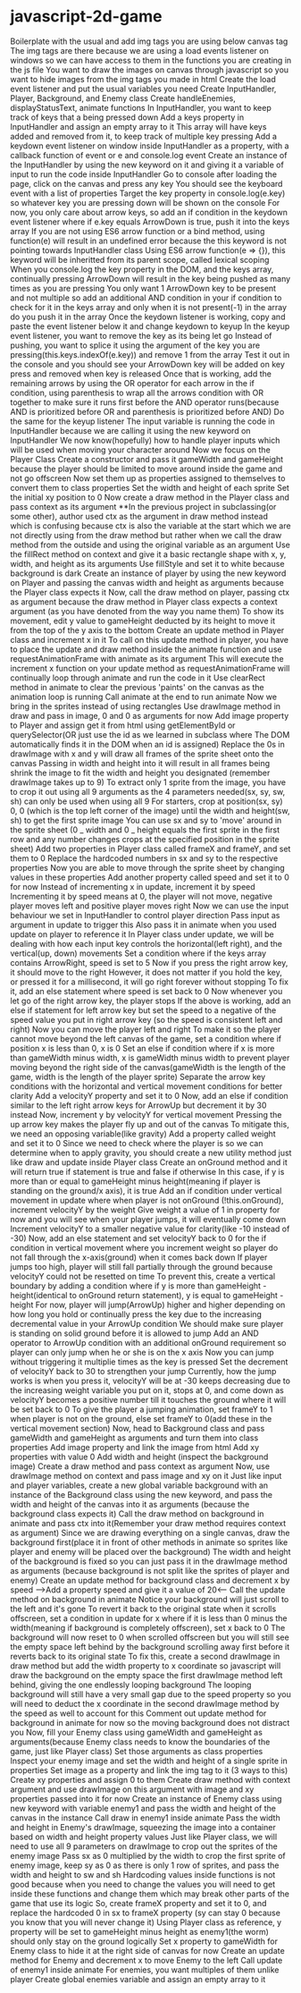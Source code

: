 # javascript-2d-game

Boilerplate with the usual and add img tags you are using below canvas tag
The img tags are there because we are using a load events listener on windows so we can have access to them in the functions you are creating in the js file
You want to draw the images on canvas through javascript so you want to hide images from the img tags you made in html
Create the load event listener and put the usual variables you need
Create InputHandler, Player, Background, and Enemy class
Create handleEnemies, displayStatusText, animate functions
In InputHandler, you want to keep track of keys that a being pressed down
Add a keys property in InputHandler and assign an empty array to it
This array will have keys added and removed from it, to keep track of multiple key pressing
Add a keydown event listener on window inside InputHandler as a property, with a callback function of event or e and console.log event
Create an instance of the InputHandler by using the new keyword on it and giving it a variable of input to run the code inside InputHandler
Go to console after loading the page, click on the canvas and press any key
You should see the keyboard event with a list of properties
Target the key property in console.log(e.key) so whatever key you are pressing down will be shown on the console
For now, you only care about arrow keys, so add an if condition in the keydown event listener where if e.key equals ArrowDown is true, push it into the keys array
If you are not using ES6 arrow function or a bind method, using function(e) will result in an undefined error because the this keyword is not pointing towards InputHandler class
Using ES6 arrow function(e => {}), this keyword will be inheritted from its parent scope, called lexical scoping
When you console.log the key property in the DOM, and the keys array, continually pressing ArrowDown will result in the key being pushed as many times as you are pressing
You only want 1 ArrowDown key to be present and not multiple so add an additional AND condition in your if condition to check for it in the keys array and only when it is not present(-1) in the array do you push it in the array
Once the keydown listener is working, copy and paste the event listener below it and change keydown to keyup
In the keyup event listener, you want to remove the key as its being let go
Instead of pushing, you want to splice it using the argument of the key you are pressing(this.keys.indexOf(e.key)) and remove 1 from the array
Test it out in the console and you should see your ArrowDown key will be added on key press and removed when key is released
Once that is working, add the remaining arrows by using the OR operator for each arrow in the if condition, using parenthesis to wrap all the arrows condition with OR together to make sure it runs first before the AND operator runs(because AND is prioritized before OR and parenthesis is prioritized before AND)
Do the same for the keyup listener
The input variable is running the code in InputHandler because we are calling it using the new keyword on InputHandler
We now know(hopefully) how to handle player inputs which will be used when moving your character around
Now we focus on the Player Class
Create a constructor and pass it gameWidth and gameHeight because the player should be limited to move around inside the game and not go offscreen
Now set them up as properties assigned to themselves to convert them to class properties
Set the width and height of each sprite
Set the initial xy position to 0
Now create a draw method in the Player class and pass context as its argument
\*\*In the previous project in subclassing(or some other), author used ctx as the argument in draw method instead which is confusing because ctx is also the variable at the start which we are not directly using from the draw method but rather when we call the draw method from the outside and using the original variable as an argument
Use the fillRect method on context and give it a basic rectangle shape with x, y, width, and height as its arguments
Use fillStyle and set it to white because background is dark
Create an instance of player by using the new keyword on Player and passing the canvas width and height as arguments because the Player class expects it
Now, call the draw method on player, passing ctx as argument because the draw method in Player class expects a context argument
(as you have denoted from the way you name them)
To show its movement, edit y value to gameHeight deducted by its height to move it from the top of the y axis to the bottom
Create an update method in Player class and increment x in it
To call on this update method in player, you have to place the update and draw method inside the animate function and use requestAnimationFrame with animate as its argument
This will execute the increment x function on your update method as requestAnimationFrame will continually loop through animate and run the code in it
Use clearRect method in animate to clear the previous 'paints' on the canvas as the animation loop is running
Call animate at the end to run animate
Now we bring in the sprites instead of using rectangles
Use drawImage method in draw and pass in image, 0 and 0 as arguments for now
Add image property to Player and assign get it from html using getElementById or querySelector(OR just use the id as we learned in subclass where The DOM automatically finds it in the DOM when an id is assigned)
Replace the 0s in drawImage with x and y will draw all frames of the sprite sheet onto the canvas
Passing in width and height into it will result in all frames being shrink the image to fit the width and height you designated (remember drawImage takes up to 9)
To extract only 1 sprite from the image, you have to crop it out using all 9 arguments as the 4 parameters needed(sx, sy, sw, sh) can only be used when using all 9
For starters, crop at position(sx, sy) 0, 0 (which is the top left corner of the image) until the width and height(sw, sh) to get the first sprite image
You can use sx and sy to 'move' around in the sprite sheet (0 _ width and 0 _ height equals the first sprite in the first row and any number changes crops at the specified position in the sprite sheet)
Add two properties in Player class called frameX and frameY, and set them to 0
Replace the hardcoded numbers in sx and sy to the respective properties
Now you are able to move through the sprite sheet by changing values in these properties
Add another property called speed and set it to 0 for now
Instead of incrementing x in update, increment it by speed
Incrementing it by speed means at 0, the player will not move, negative player moves left and positive player moves right
Now we can use the input behaviour we set in InputHandler to control player direction
Pass input as argument in update to trigger this
Also pass it in animate when you used update on player to reference it
In Player class under update, we will be dealing with how each input key controls the horizontal(left right), and the vertical(up, down) movements
Set a condition where if the keys array contains ArrowRight, speed is set to 5
Now if you press the right arrow key, it should move to the right
However, it does not matter if you hold the key, or pressed it for a millisecond, it will go right forever without stopping
To fix it, add an else statement where speed is set back to 0
Now whenever you let go of the right arrow key, the player stops
If the above is working, add an else if statement for left arrow key but set the speed to a negative of the speed value you put in right arrow key (so the speed is consistent left and right)
Now you can move the player left and right
To make it so the player cannot move beyond the left canvas of the game, set a condition where if position x is less than 0, x is 0
Set an else if condition where if x is more than gameWidth minus width, x is gameWidth minus width to prevent player moving beyond the right side of the canvas(gameWidth is the length of the game, width is the length of the player sprite)
Separate the arrow key conditions with the horizontal and vertical movement conditions for better clarity
Add a velocityY property and set it to 0
Now, add an else if condition similar to the left right arrow keys for ArrowUp but decrement it by 30 instead
Now, increment y by velocityY for vertical movement
Pressing the up arrow key makes the player fly up and out of the canvas
To mitigate this, we need an opposing variable(like gravity)
Add a property called weight and set it to 0
Since we need to check where the player is so we can determine when to apply gravity, you should create a new utility method just like draw and update inside Player class
Create an onGround method and it will return true if statement is true and false if otherwise
In this case, if y is more than or equal to gameHeight minus height(meaning if player is standing on the ground/x axis), it is true
Add an if condition under vertical movement in update where when player is not onGround (!this.onGround), increment velocityY by the weight
Give weight a value of 1 in property for now and you will see when your player jumps, it will eventually come down
Increment velocityY to a smaller negative value for clarity(like -10 instead of -30)
Now, add an else statement and set velocityY back to 0 for the if condition in vertical movement where you increment weight so player do not fall through the x-axis(ground) when it comes back down
If player jumps too high, player will still fall partially through the ground because velocityY could not be resetted on time
To prevent this, create a vertical boundary by adding a condition where if y is more than gameHeight - height(identical to onGround return statement), y is equal to gameHeight - height
For now, player will jump(ArrowUp) higher and higher depending on how long you hold or continually press the key due to the increasing decremental value in your ArrowUp condition
We should make sure player is standing on solid ground before it is allowed to jump
Add an AND operator to ArrowUp condition with an additional onGround requirement so player can only jump when he or she is on the x axis
Now you can jump without triggering it multiplie times as the key is pressed
Set the decrement of velocityY back to 30 to strengthen your jump
Currently, how the jump works is when you press it, velocityY will be at -30 keeps decreasing due to the increasing weight variable you put on it, stops at 0, and come down as velocityY becomes a positive number till it touches the ground where it will be set back to 0
To give the player a jumping animation, set frameY to 1 when player is not on the ground, else set frameY to 0(add these in the vertical movement section)
Now, head to Background class and pass gameWidth and gameHeight as arguments and turn them into class properties
Add image property and link the image from html
Add xy properties with value 0
Add width and height (inspect the background image)
Create a draw method and pass context as argument
Now, use drawImage method on context and pass image and xy on it
Just like input and player variables, create a new global variable background with an instance of the Background class using the new keyword, and pass the width and height of the canvas into it as arguments (because the background class expects it)
Call the draw method on background in animate and pass ctx into it(Remember your draw method requires context as argument)
Since we are drawing everything on a single canvas, draw the background first(place it in front of other methods in animate so sprites like player and enemy will be placed over the background)
The width and height of the background is fixed so you can just pass it in the drawImage method as arguments (because background is not split like the sprites of player and enemy)
Create an update method for background class and decrement x by speed -->Add a property speed and give it a value of 20<--
Call the update method on background in animate
Notice your background will just scroll to the left and it's gone
To revert it back to the original state when it scrolls offscreen, set a condition in update for x where if it is less than 0 minus the width(meaning if background is completely offscreen), set x back to 0
The background will now reset to 0 when scrolled offscreen but you will still see the empty space left behind by the background scrolling away first before it reverts back to its original state
To fix this, create a second drawImage in draw method but add the width property to x coordinate so javascript will draw the background on the empty space the first drawImage method left behind, giving the one endlessly looping background
The looping background will still have a very small gap due to the speed property so you will need to deduct the x coordinate in the second drawImage method by the speed as well to account for this
Comment out update method for background in animate for now so the moving background does not distract you
Now, fill your Enemy class using gameWidth and gameHeight as arguments(because Enemy class needs to know the boundaries of the game, just like Player class)
Set those arguments as class properties
Inspect your enemy image and set the width and height of a single sprite in properties
Set image as a property and link the img tag to it (3 ways to this)
Create xy properties and assign 0 to them
Create draw method with context argument and use drawImage on this argument with image and xy properties passed into it for now
Create an instance of Enemy class using new keyword with variable enemy1 and pass the width and height of the canvas in the instance
Call draw in enemy1 inside animate
Pass the width and height in Enemy's drawImage, squeezing the image into a container based on width and height property values
Just like Player class, we will need to use all 9 parameters on drawImage to crop out the sprites of the enemy image
Pass sx as 0 multiplied by the width to crop the first sprite of enemy image, keep sy as 0 as there is only 1 row of sprites, and pass the width and height to sw and sh
Hardcoding values inside functions is not good because when you need to change the values you will need to get inside these functions and change them which may break other parts of the game that use its logic
So, create frameX property and set it to 0, and replace the hardcoded 0 in sx to frameX property (sy can stay 0 because you know that you will never change it)
Using Player class as reference, y property will be set to gameHeight minus height as enemy1(the worm) should only stay on the ground logically
Set x property to gameWidth for Enemy class to hide it at the right side of canvas for now
Create an update method for Enemy and decrement x to move Enemy to the left
Call update of enemy1 inside animate
For enemies, you want multiples of them unlike player
Create global enemies variable and assign an empty array to it
